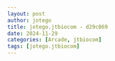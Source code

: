 ```yaml
---
layout: post
author: jotego
title: jotego.jtbiocom - d29c069
date: 2024-11-29
categories: [Arcade, jtbiocom]
tags: [jotego.jtbiocom]
---
```


